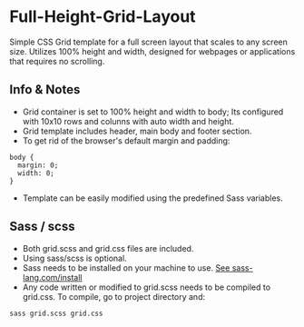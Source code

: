 # Full-Height-Grid-Layout
Simple CSS Grid template for a full screen layout that scales to any screen size. Utilizes 100% height and width, designed for webpages or applications that requires no scrolling.

## Info &amp; Notes
- Grid container is set to 100% height and width to body; Its configured with 10x10 rows and colunns with auto width and height.
- Grid template includes header, main body and footer section. 
- To get rid of the browser's default margin and padding:
```
body {
  margin: 0;
  width: 0;
}
```  
- Template can be easily modified using the predefined Sass variables.  


## Sass / scss
- Both grid.scss and grid.css files are included. 
- Using sass/scss is optional.
- Sass needs to be installed on your machine to use. [See sass-lang.com/install](https://sass-lang.com/install)
- Any code written or modified to grid.scss needs to be compiled to grid.css. To compile, go to project directory and: 
```
sass grid.scss grid.css
```
